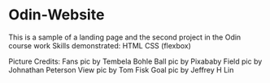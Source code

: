 # Odin-Website
This is a sample of a landing page and the second project in the Odin course work
Skills demonstrated: HTML CSS (flexbox)

Picture Credits:
Fans pic by Tembela Bohle
Ball pic by Pixababy
Field pic by Johnathan Peterson
View pic by Tom Fisk
Goal pic by Jeffrey H Lin